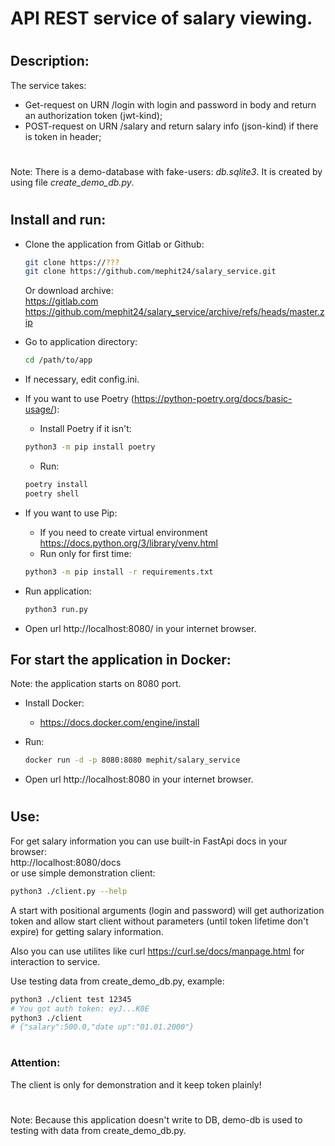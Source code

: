 # API REST service of salary viewing.  
#
## Description:  

The service takes:
+ Get-request on URN /login with login and password in body and return an authorization token (jwt-kind);
+ POST-request on URN /salary and return salary info (json-kind) if there is token in header;
#
Note: There is a demo-database with fake-users: *db.sqlite3*. It is created by using file *create_demo_db.py*.
# 
## Install and run:

* Clone the application from Gitlab or Github:
  ```bash
  git clone https://???
  git clone https://github.com/mephit24/salary_service.git
  ```
  Or download archive:  
  https://gitlab.com
  https://github.com/mephit24/salary_service/archive/refs/heads/master.zip

* Go to application directory:
  ```bash
  cd /path/to/app
* If necessary, edit config.ini.
* If you want to use Poetry (https://python-poetry.org/docs/basic-usage/):  
    - Install Poetry if it isn't:
    ```bash
    python3 -m pip install poetry
    ```
    - Run:
    ```bash
    poetry install
    poetry shell
* If you want to use Pip:
    - If you need to create virtual environment https://docs.python.org/3/library/venv.html
    - Run only for first time:
    ```bash
    python3 -m pip install -r requirements.txt

* Run application:
  ```bash
  python3 run.py
  ```

* Open url http://localhost:8080/ in your internet browser.


## For start the application in Docker:  
Note: the application starts on 8080 port.
* Install Docker:  
  + https://docs.docker.com/engine/install  

* Run:
  ```bash
  docker run -d -p 8080:8080 mephit/salary_service
* Open url http://localhost:8080 in your internet browser.

#
## Use:
For get salary information you can use built-in FastApi docs in your browser:  
http://localhost:8080/docs   
or use simple demonstration client:  
```bash
python3 ./client.py --help
```
A start with positional arguments (login and password) will get authorization token and allow start client without parameters (until token lifetime don't expire) for getting salary information.

Also you can use utilites like curl https://curl.se/docs/manpage.html for interaction to service.

Use testing data from create_demo_db.py, example:
```bash
python3 ./client test 12345
# You got auth token: eyJ...K0E
python3 ./client
# {"salary":500.0,"date up":"01.01.2000"}
```
#  
### **Attention**:  
The client is only for demonstration and it keep token plainly!

#
Note: Because this application doesn't write to DB, demo-db is used to testing with data from create_demo_db.py.
